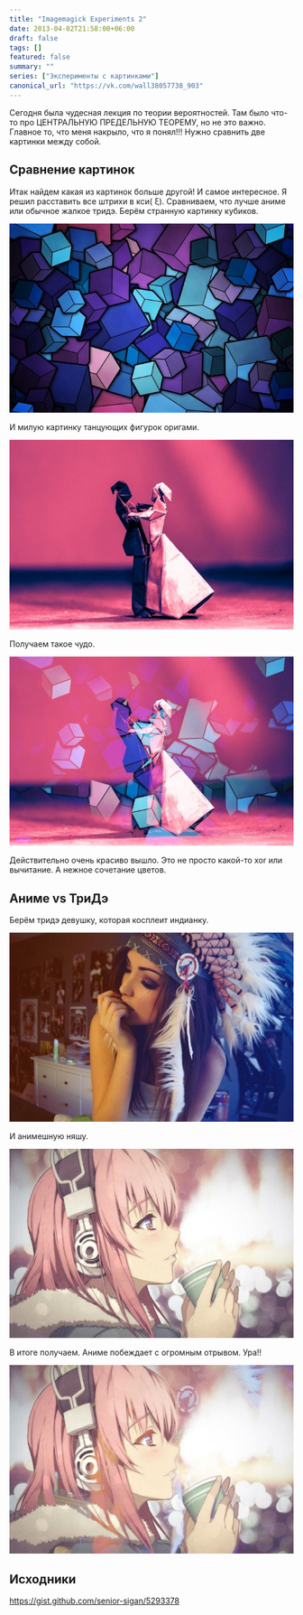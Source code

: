 ```yaml
---
title: "Imagemagick Experiments 2"
date: 2013-04-02T21:58:00+06:00
draft: false
tags: []
featured: false
summary: ""
series: ["Эксперименты с картинками"]
canonical_url: "https://vk.com/wall38057738_903"
---
```


Сегодня была чудесная лекция по теории вероятностей. Там было что-то про ЦЕНТРАЛЬНУЮ ПРЕДЕЛЬНУЮ ТЕОРЕМУ, но не это важно. Главное то, что меня накрыло, что я понял!!! Нужно сравнить две картинки между собой.

## Сравнение картинок

Итак найдем какая из картинок больше другой!
И самое интересное. Я решил расставить все штрихи в кси( ξ). Сравниваем, что лучше аниме или обычное жалкое тридэ.
Берём странную картинку кубиков.

![Alt Text](/assets/imagemagick-experiments-2/0jgo1gfzdlv8x9xtex6v.jpeg)

И милую картинку танцующих фигурок оригами.

![Alt Text](/assets/imagemagick-experiments-2/2vy54l3snollrp0vjel4.jpeg)

Получаем такое чудо.

![Alt Text](/assets/imagemagick-experiments-2/xcnw4h2fhe6lwih37873.jpeg)

Действительно очень красиво вышло. Это не просто какой-то xor или вычитание. А нежное сочетание цветов.

## Аниме vs ТриДэ

Берём тридэ девушку, которая косплеит индианку.

![Alt Text](/assets/imagemagick-experiments-2/5xutv662nvuyqaca782r.jpeg)

И анимешную няшу.

![Alt Text](/assets/imagemagick-experiments-2/156acf6d26v0yyxt9cs7.jpeg)

В итоге получаем. Аниме побеждает с огромным отрывом. Ура!!

![Alt Text](/assets/imagemagick-experiments-2/k87r0mfbdhaxxmoeg16m.jpeg)

## Исходники

https://gist.github.com/senior-sigan/5293378
